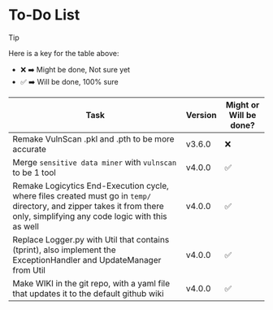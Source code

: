 # To-Do List

> [!TIP]
> Here is a key for the table above:
>
> - ❌ ➡️ Might be done, Not sure yet
> - ✅ ➡️ Will be done, 100% sure

| Task                                                                                                                                                                       | Version | Might or Will be done? |
|----------------------------------------------------------------------------------------------------------------------------------------------------------------------------|---------|------------------------|
| Remake VulnScan .pkl and .pth to be more accurate                                                                                                                          | v3.6.0  | ❌                      |
| Merge `sensitive data miner` with `vulnscan` to be 1 tool                                                                                                                  | v4.0.0  | ✅                      |
| Remake Logicytics End-Execution cycle, where files created must go in `temp/` directory, and zipper takes it from there only, simplifying any code logic with this as well | v4.0.0  | ✅                      |
| Replace Logger.py with Util that contains (tprint), also implement the ExceptionHandler and UpdateManager from Util                                                        | v4.0.0  | ✅                      |
| Make WIKI in the git repo, with a yaml file that updates it to the default github wiki                                                                                     | v4.0.0  | ✅                      |
